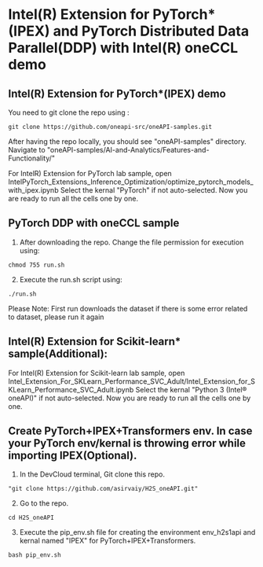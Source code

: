 # Intel(R) Extension for PyTorch*(IPEX) and PyTorch Distributed Data Parallel(DDP) with Intel(R) oneCCL demo 

## Intel(R) Extension for PyTorch*(IPEX) demo 
You need to git clone the repo using :
```
git clone https://github.com/oneapi-src/oneAPI-samples.git
```
After having the repo locally, you should see "oneAPI-samples" directory. Navigate to "oneAPI-samples/AI-and-Analytics/Features-and-Functionality/"


 For IntelR) Extension for PyTorch lab sample, open IntelPyTorch_Extensions_Inference_Optimization/optimize_pytorch_models_with_ipex.ipynb
 Select the kernal "PyTorch" if not auto-selected. Now you are ready to run all the cells one by one.
 
 
## PyTorch DDP with oneCCL sample
1. After downloading the repo. Change the file permission for execution using: 
```
chmod 755 run.sh
```

2. Execute the run.sh script using: 
```
./run.sh
```
Please Note: First run downloads the dataset if there is some error related to dataset, please run it again      




## Intel(R) Extension for Scikit-learn* sample(Additional):

 For Intel(R) Extension for Scikit-learn lab sample, open Intel_Extension_For_SKLearn_Performance_SVC_Adult/Intel_Extension_for_SKLearn_Performance_SVC_Adult.ipynb
 Select the kernal "Python 3 (Intel® oneAPI)" if not auto-selected. Now you are ready to run all the cells one by one.
 

## Create PyTorch+IPEX+Transformers env. In case your PyTorch env/kernal is throwing error while importing IPEX(Optional).

1. In the DevCloud terminal, Git clone this repo. 
```
"git clone https://github.com/asirvaiy/H2S_oneAPI.git"
```
2. Go to the repo. 
```
cd H2S_oneAPI
```
3. Execute the pip_env.sh file for creating the environment env_h2s1api and kernal named "IPEX" for PyTorch+IPEX+Transformers. 
```
bash pip_env.sh
```

